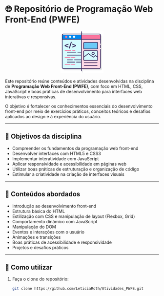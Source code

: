 # 🌐 Repositório de Programação Web Front-End (PWFE)

<p align="center">
  <img src="Logo_PWFE/PWFE.png" alt="Ícone de Front-End" width="140">
</p>

Este repositório reúne conteúdos e atividades desenvolvidas na disciplina de **Programação Web Front-End (PWFE)**, com foco em HTML, CSS, JavaScript e boas práticas de desenvolvimento para interfaces web interativas e responsivas.

O objetivo é fortalecer os conhecimentos essenciais do desenvolvimento front-end por meio de exercícios práticos, conceitos teóricos e desafios aplicados ao design e à experiência do usuário.

---

## 🎯 Objetivos da disciplina

- Compreender os fundamentos da programação web front-end  
- Desenvolver interfaces com HTML5 e CSS3  
- Implementar interatividade com JavaScript  
- Aplicar responsividade e acessibilidade em páginas web  
- Utilizar boas práticas de estruturação e organização de código  
- Estimular a criatividade na criação de interfaces visuais  

---

## 🧠 Conteúdos abordados

- Introdução ao desenvolvimento front-end  
- Estrutura básica do HTML  
- Estilização com CSS e manipulação de layout (Flexbox, Grid)  
- Comportamento dinâmico com JavaScript  
- Manipulação do DOM  
- Eventos e interações com o usuário  
- Animações e transições  
- Boas práticas de acessibilidade e responsividade  
- Projetos e desafios práticos  

---

## 🚀 Como utilizar

1. Faça o clone do repositório:
   ```bash
   git clone https://github.com/LeticiaRoth/Atividades_PWFE.git
